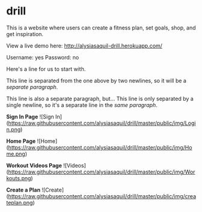 # drill
This is a website where users can create a fitness plan, set goals, shop, and get inspiration.

View a live demo here: http://alysiasaquil-drill.herokuapp.com/

Username: yes
Password: no

Here's a line for us to start with.

This line is separated from the one above by two newlines, so it will be a *separate paragraph*.

This line is also a separate paragraph, but...
This line is only separated by a single newline, so it's a separate line in the *same paragraph*.

**Sign In Page**
![Sign In] (https://raw.githubusercontent.com/alysiasaquil/drill/master/public/img/Login.png)

**Home Page**
![Home] (https://raw.githubusercontent.com/alysiasaquil/drill/master/public/img/Home.png)

**Workout Videos Page**
![Videos] (https://raw.githubusercontent.com/alysiasaquil/drill/master/public/img/Workouts.png)

**Create a Plan**
![Create] (https://raw.githubusercontent.com/alysiasaquil/drill/master/public/img/createplan.png)
